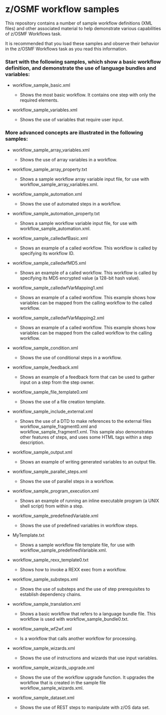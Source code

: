 # z/OSMF workflow samples

This repository contains a number of sample workflow definitions (XML files) and other associated material to help demonstrate various capabilities of z/OSMF Workflows task.

It is recommended that you load these samples and observe their behavior in the z/OSMF Workflows task as you read this information.

### Start with the following samples, which show a basic workflow definition, and demonstrate the use of language bundles and variables:

  * workflow_sample_basic.xml
    * Shows the most basic workflow. It contains one step with only the required elements.

  * workflow_sample_variables.xml
    * Shows the use of variables that require user input.

### More advanced concepts are illustrated in the following samples:

  * workflow_sample_array_variables.xml
    * Shows the use of array variables in a workflow.

  * workflow_sample_array_property.txt
    * Shows a sample workflow array variable input file, for use with workflow_sample_array_variables.xml. 

  * workflow_sample_automation.xml
    * Shows the use of automated steps in a workflow.

  * workflow_sample_automation_property.txt
    * Shows a sample workflow variable input file, for use with workflow_sample_automation.xml. 

  * workflow_sample_calledwfBasic.xml
    * Shows an example of a called workflow. This workflow is called by specifying its workflow ID.

  * workflow_sample_calledwfMD5.xml
    * Shows an example of a called workflow. This workflow is called by specifying its MD5 encrypted value (a 128-bit hash value).

  * workflow_sample_calledwfVarMapping1.xml
    * Shows an example of a called workflow. This example shows how variables can be mapped from the calling workflow to the called workflow.

  * workflow_sample_calledwfVarMapping2.xml
    * Shows an example of a called workflow. This example shows how variables can be mapped from the called workflow to the calling workflow.

  * workflow_sample_condition.xml
    * Shows the use of conditional steps in a workflow.

  * workflow_sample_feedback.xml
    * Shows an example of a feedback form that can be used to gather input on a step from the step owner.

  * workflow_sample_file_template0.xml
    * Shows the use of a file creation template.

  * workflow_sample_include_external.xml
    * Shows the use of a DTD to make references to the external files workflow_sample_fragment0.xml and workflow_sample_fragment1.xml. This sample also demonstrates other features of steps, and uses some HTML tags within a step description.

  * workflow_sample_output.xml
    * Shows an example of writing generated variables to an output file.

  * workflow_sample_parallel_steps.xml
    * Shows the use of parallel steps in a workflow.

  * workflow_sample_program_execution.xml
    * Shows an example of running an inline executable program (a UNIX shell script) from within a step.

  * workflow_sample_predefinedVariable.xml
    * Shows the use of predefined variables in workflow steps.

  * MyTemplate.txt
    * Shows a sample workflow file template file, for use with workflow_sample_predefinedVariable.xml.

  * workflow_sample_rexx_template0.txt
    * Shows how to invoke a REXX exec from a workflow.

  * workflow_sample_substeps.xml
    * Shows the use of substeps and the use of step prerequisites to establish dependency chains.

  * workflow_sample_translation.xml
    * Shows a basic workflow that refers to a language bundle file. This workflow is used with workflow_sample_bundle0.txt.

  * workflow_sample_wf2wf.xml
    * Is a workflow that calls another workflow for processing.

  * workflow_sample_wizards.xml
    * Shows the use of instructions and wizards that use input variables.

  * workflow_sample_wizards_upgrade.xml
    * Shows the use of the workflow upgrade function. It upgrades the workflow that is created in the sample file workflow_sample_wizards.xml.

  * workflow_sample_dataset.xml
    * Shows the use of REST steps to manipulate with z/OS data set.